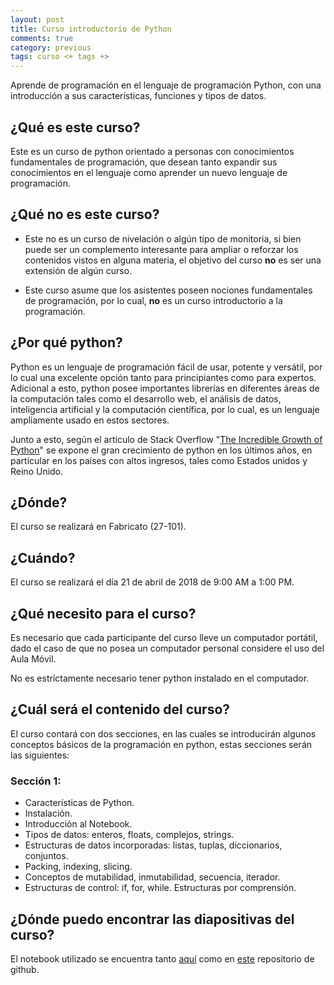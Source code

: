 ```yaml
---
layout: post
title: Curso introductorio de Python
comments: true
category: previous
tags: curso <+ tags +>
---
```

Aprende de programación en el lenguaje de programación Python, con una
introducción a sus características, funciones y tipos de datos.

## ¿Qué es este curso?
Este es un curso de python orientado a personas con conocimientos fundamentales
de programación, que desean tanto expandir sus conocimientos en el lenguaje como
aprender un nuevo lenguaje de programación.

## ¿Qué **no** es este curso?
  * Este no es un curso de nivelación o algún tipo de monitoria, si bien
  puede  ser un complemento interesante para ampliar o reforzar los
  contenidos vistos en alguna materia, el objetivo del curso **no** es
  ser una extensión de algún curso.

  * Este curso asume que los asistentes poseen nociones fundamentales de
  programación, por lo cual, **no** es un curso introductorio a la
  programación.

## ¿Por qué python?
Python es un lenguaje de programación fácil de usar, potente y versátil, por lo
cual una excelente opción tanto para principiantes como para expertos. Adicional
a esto, python posee importantes librerías en diferentes áreas de la computación
tales como el desarrollo web, el análisis de datos, inteligencia artificial
y la computación científica, por lo cual, es un lenguaje ampliamente usado
en estos sectores.

Junto a esto, según el articulo de Stack Overflow "[The Incredible Growth of Python](https://stackoverflow.blog/2017/09/06/incredible-growth-python/)"
se expone el gran crecimiento de python en los últimos años, en particular en
los países con altos ingresos, tales como Estados unidos y Reino Unido.

## ¿Dónde?
El curso se realizará en Fabricato (27-101).

## ¿Cuándo?
El curso se realizará el día 21 de abril de 2018 de 9:00 AM a 1:00 PM.

## ¿Qué necesito para el curso?
Es necesario que cada participante del curso lleve un computador portátil,
dado el caso de que no posea un computador personal considere el uso del
Aula Móvil.

No es estrictamente necesario tener python instalado en el computador.

## ¿Cuál será el contenido del curso?
El curso contará con dos secciones, en las cuales se introducirán algunos
conceptos básicos de la programación en python, estas secciones serán las
siguientes:
### Sección 1:
  * Características de Python.
  * Instalación.
  * Introducción al Notebook.
  * Tipos de datos: enteros, floats, complejos, strings.
  * Estructuras de datos incorporadas: listas, tuplas, diccionarios, conjuntos.
  * Packing, indexing, slicing.
  * Conceptos de mutabilidad, inmutabilidad, secuencia, iterador.
  * Estructuras de control: if, for, while. Estructuras por comprensión.

## ¿Dónde puedo encontrar las diapositivas del curso?
El notebook utilizado se encuentra tanto [aquí](http://nbviewer.jupyter.org/github/CIGMA-OE/python-2018/blob/master/S1.ipynb) como en [este](https://github.com/CIGMA-OE/python-2018) repositorio de github.